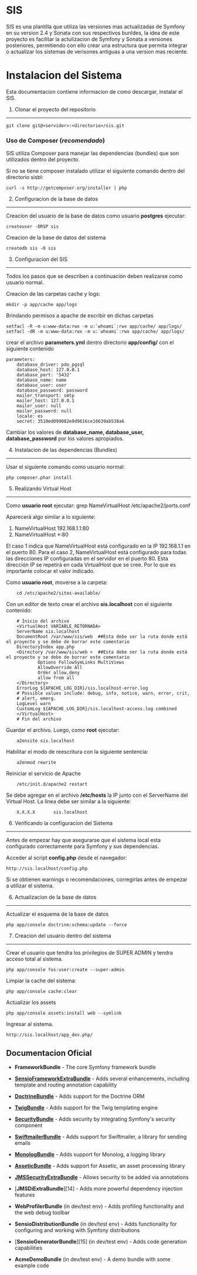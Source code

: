 SIS
========================
SIS es una plantilla que utiliza las versiones mas actualizadas de Symfony en su version
2.4 y Sonata con sus respectivos bunldes, la idea de este proyecto es facilitar la
actulizacion de Symfony y Sonata a versiones posteriores, permitiendo con ello crear
una estructura que permita integrar o actualizar los sistemas de verisones antiguas
a una version mas reciente.

Instalacion del Sistema
========================

Esta documentacion contiene informacion de como descargar, instalar el SIS.

1) Clonar el proyecto del repositorio
--------------------------------------

    git clone git@<servidor>:<directorio>/sis.git

### Uso de Composer (*recomendado*)

SIS utiliza Composer para manejar las dependencias (bundles) que son utilizados dentro del proyecto.

Si no se tiene composer instalado utilizar el siguiente comando dentro del directorio sisbl:

    curl -s http://getcomposer.org/installer | php

2) Configuracion de la base de datos
-------------------------------------
Creacion del usuario de la base de datos como usuario **postgres** ejecutar:

    createuser -DRSP sis

Creacion de la base de datos del sistema

    createdb sis -O sis

3) Configuracion del SIS
-------------------------------
Todos los pasos que se describen a continuación deben realizarse como usuario normal.

Creacion de las carpetas cache y logs: 

    mkdir -p app/cache app/logs

Brindando permisos a apache de escribir en dichas carpetas

    setfacl -R -m u:www-data:rwx -m u:`whoami`:rwx app/cache/ app/logs/
    setfacl -dR -m u:www-data:rwx -m u:`whoami`:rwx app/cache/ app/logs/

crear el archivo **parameters.yml** dentro directorio **app/config/** con el siguiente contenido

    parameters:
        database_driver: pdo_pgsql
        database_host: 127.0.0.1
        database_port: '5432'
        database_name: name
        database_user: user
        database_password: password
        mailer_transport: smtp
        mailer_host: 127.0.0.1
        mailer_user: null
        mailer_password: null
        locale: es
        secret: 3510ed099082e9d9616ce16639ab538a6

Cambiar los valores de **database_name, database_user, database_password** por los valores apropiados.

4) Instalacion de las dependencias (Bundles)
--------------------------------------------

Usar el siguiente comando como usuario normal:

    php composer.phar install

5) Realizando Virtual Host
--------------------------------------------
Como **usuario root** ejecutar:
        grep NameVirtualHost /etc/apache2/ports.conf

Aparecerá algo similar a lo siguiente:

 1. NameVirtualHost 192.168.1.1:80
 2. NameVirtualHost *:80

El caso 1 indica que NameVirtualHost está configurado en la IP 192.168.1.1 en
el puerto 80. Para el caso 2, NameVirtualHost está configurado para todas las 
direcciones IP configuradas en el servidor en el puerto 80. Esta dirección IP
se repetirá en cada VirtualHost que se cree. Por lo que es importante colocar
el valor indicado.

Como **usuario root**, moverse a la carpeta:

        cd /etc/apache2/sites-available/

Con un editor de texto crear el archivo **sis.localhost** con el siguiente contenido:

        # Inicio del archivo
        <VirtualHost VARIABLE_RETORNADA>
        ServerName sis.localhost
        DocumentRoot /var/www/sis/web  ##Esta debe ser la ruta donde está el proyecto y se debe de borrar este comentario
        DirectoryIndex app.php
        <Directory /var/www/sis/web >  ##Esta debe ser la ruta donde está el proyecto y se debe de borrar este comentario
                Options FollowSymLinks MultiViews
                AllowOverride All
                Order allow,deny
                allow from all
        </Directory>
        ErrorLog ${APACHE_LOG_DIR}/sis.localhost-error.log
        # Possible values include: debug, info, notice, warn, error, crit,
        # alert, emerg.
        LogLevel warn
        CustomLog ${APACHE_LOG_DIR}/sis.localhost-access.log combined
        </VirtualHost>
        # Fin del archivo

Guardar el archivo. Luego, como **root** ejecutar:

        a2ensite sis.localhost

Habilitar el modo de reescritura con la siguiente sentencia:

        a2enmod rewrite

Reiniciar el servicio de Apache

        /etc/init.d/apache2 restart

Se debe agregar en el archivo **/etc/hosts** la IP junto con el ServerName 
del Virtual Host. La línea debe ser similar a la siguiente:

        X.X.X.X       sis.localhost


6) Verificando la configuracion del Sistema
--------------------------------------------

Antes de empezar hay que asegurarse que el sistema local esta configurado correctamente para Symfony y sus dependencias.

Acceder al script **config.php** desde el navegador:

    http://sis.localhost/config.php

Si se obtienen warnings o recomendaciones, corregirlas antes de empezar a utilizar el sistema.

6) Actualizacion de la base de datos
--------------------------------------------
Actualizar el esquema de la base de datos

    php app/console doctrine:schema:update --force

7) Creacion del usuario dentro del sistema
--------------------------------------------
Crear el usuario que tendra los privilegios de SUPER ADMIN y tendra acceso total al sistema.

    php app/console fos:user:create --super-admin

Limpiar la cache del sistema:

    php app/console cache:clear

Actualizar los assets

    php app/console assets:install web --symlink

Ingresar al sistema.

    http://sis.localhost/app_dev.php/

Documentacion Oficial
-------------------------------

  * **FrameworkBundle** - The core Symfony framework bundle

  * [**SensioFrameworkExtraBundle**][6] - Adds several enhancements, including
    template and routing annotation capability

  * [**DoctrineBundle**][7] - Adds support for the Doctrine ORM

  * [**TwigBundle**][8] - Adds support for the Twig templating engine

  * [**SecurityBundle**][9] - Adds security by integrating Symfony's security
    component

  * [**SwiftmailerBundle**][10] - Adds support for Swiftmailer, a library for
    sending emails

  * [**MonologBundle**][11] - Adds support for Monolog, a logging library

  * [**AsseticBundle**][12] - Adds support for Assetic, an asset processing
    library

  * [**JMSSecurityExtraBundle**][13] - Allows security to be added via
    annotations

  * [**JMSDiExtraBundle**][14] - Adds more powerful dependency injection
    features

  * **WebProfilerBundle** (in dev/test env) - Adds profiling functionality and
    the web debug toolbar

  * **SensioDistributionBundle** (in dev/test env) - Adds functionality for
    configuring and working with Symfony distributions

  * [**SensioGeneratorBundle**][15] (in dev/test env) - Adds code generation
    capabilities

  * **AcmeDemoBundle** (in dev/test env) - A demo bundle with some example
    code

[1]:  http://symfony.com/doc/2.4/book/installation.html
[2]:  http://getcomposer.org/
[3]:  http://symfony.com/download
[4]:  http://symfony.com/doc/2.4/quick_tour/the_big_picture.html
[5]:  http://symfony.com/doc/2.4/index.html
[6]:  http://symfony.com/doc/2.4/bundles/SensioFrameworkExtraBundle/index.html
[7]:  http://symfony.com/doc/2.4/book/doctrine.html
[8]:  http://symfony.com/doc/2.4/book/templating.html
[9]:  http://symfony.com/doc/2.4/book/security.html
[10]: http://symfony.com/doc/2.4/cookbook/email.html
[11]: http://symfony.com/doc/2.4/cookbook/logging/monolog.html
[12]: http://symfony.com/doc/2.4/cookbook/assetic/asset_management.html
[13]: http://symfony.com/doc/2.4/bundles/SensioGeneratorBundle/index.html
